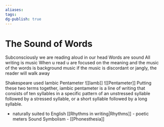 ```yaml
---
aliases: 
tags: 
dg-publish: true
---
```

# The Sound of Words

Subconsciously we are reading aloud in our head 
Words are sound 
All writing is music
When u read u are focused on the meaning and the music of the words is background music
if the music is discordant or jangly, the reader will walk away

 Shakespeare used Iambic Pentameter 
![[Iamb]] ![[Pentameter]]
 Putting these two terms together, iambic pentameter is a line of writing that consists of ten syllables in a specific pattern of an unstressed syllable followed by a stressed syllable, or a short syllable followed by a long syllable.
- naturally suited to English 
 [[Rhythms in writing|Rhythms]] - poetic meters
 Sound Symbolism - [[Phonesthesia]]
 